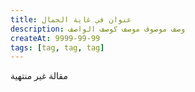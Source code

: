 ```yaml
---
title: عنوان في غاية الجمال
description: وصف موصوف موصف كوصف الواصف
createAt: 9999-99-99
tags: [tag, tag, tag]
---
```


مقالة غير منتهية
